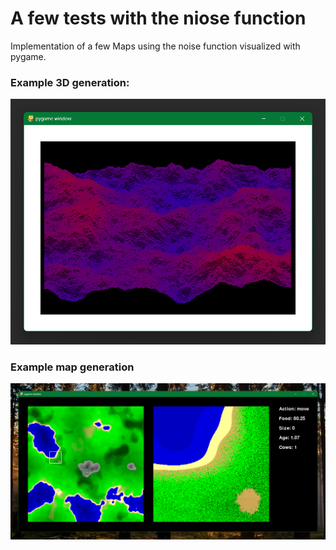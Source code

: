 # A few tests with the niose function

Implementation of a few Maps using the noise function visualized with pygame.

### Example 3D generation:

![Preview 3D Map](https://raw.githubusercontent.com/Skilsu/PygameMap/master/data/Example3D.png)

### Example map generation

![Preview Map](https://raw.githubusercontent.com/Skilsu/PygameMap/master/data/ExampleMap.png)
